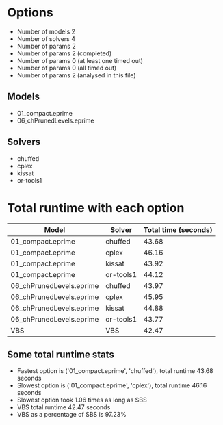 

# Options


- Number of models 2
- Number of solvers 4
- Number of params 2
- Number of params        2 (completed)
- Number of params        0 (at least one timed out)
- Number of params        0 (all timed out)
- Number of params        2 (analysed in this file)


## Models


 - 01_compact.eprime
 - 06_chPrunedLevels.eprime


## Solvers


 - chuffed
 - cplex
 - kissat
 - or-tools1


# Total runtime with each option


 | Model | Solver | Total time (seconds) | 
 | -- | -- | -- | 
 | 01_compact.eprime | chuffed | 43.68 | 
 | 01_compact.eprime | cplex | 46.16 | 
 | 01_compact.eprime | kissat | 43.92 | 
 | 01_compact.eprime | or-tools1 | 44.12 | 
 | 06_chPrunedLevels.eprime | chuffed | 43.97 | 
 | 06_chPrunedLevels.eprime | cplex | 45.95 | 
 | 06_chPrunedLevels.eprime | kissat | 44.88 | 
 | 06_chPrunedLevels.eprime | or-tools1 | 43.77 | 
 | VBS | VBS | 42.47 | 


## Some total runtime stats


 - Fastest option is ('01_compact.eprime', 'chuffed'), total runtime 43.68 seconds
 - Slowest option is ('01_compact.eprime', 'cplex'), total runtime 46.16 seconds
 - Slowest option took 1.06 times as long as SBS
 - VBS total runtime 42.47 seconds
 - VBS as a percentage of SBS is 97.23%
